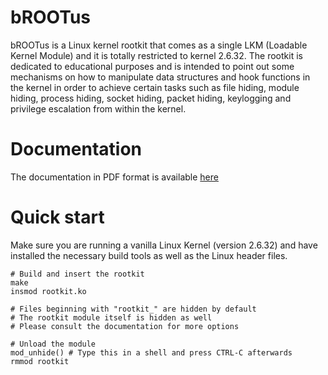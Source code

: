 # bROOTus
bROOTus is a Linux kernel rootkit that comes as a single LKM (Loadable Kernel Module) and it is totally restricted to kernel 2.6.32. The rootkit is dedicated to educational purposes and is intended to point out some mechanisms on how to manipulate data structures and hook functions in the kernel in order to achieve certain tasks such as file hiding, module hiding, process hiding, socket hiding, packet hiding, keylogging and privilege escalation from within the kernel.

# Documentation
The documentation in PDF format is available [here](http://home.in.tum.de/~strittma/brootus/bROOTus_writeup.pdf)

# Quick start
Make sure you are running a vanilla Linux Kernel (version 2.6.32) and have installed the necessary build tools as well as the Linux header files.

    # Build and insert the rootkit
    make
    insmod rootkit.ko

    # Files beginning with "rootkit_" are hidden by default
    # The rootkit module itself is hidden as well
    # Please consult the documentation for more options

    # Unload the module
    mod_unhide() # Type this in a shell and press CTRL-C afterwards
    rmmod rootkit
